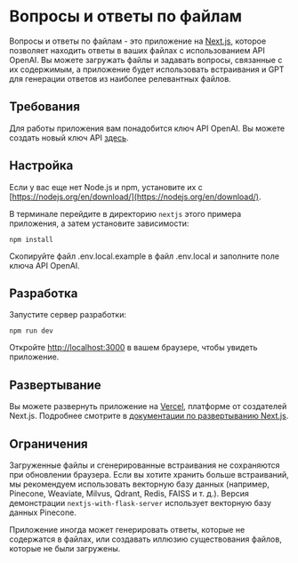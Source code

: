 # Вопросы и ответы по файлам

Вопросы и ответы по файлам - это приложение на [Next.js](https://nextjs.org/), которое позволяет находить ответы в ваших файлах с использованием API OpenAI. Вы можете загружать файлы и задавать вопросы, связанные с их содержимым, а приложение будет использовать встраивания и GPT для генерации ответов из наиболее релевантных файлов.

## Требования

Для работы приложения вам понадобится ключ API OpenAI. Вы можете создать новый ключ API [здесь](https://beta.openai.com/account/api-keys).

## Настройка

Если у вас еще нет Node.js и npm, установите их с [https://nodejs.org/en/download/](https://nodejs.org/en/download/).

В терминале перейдите в директорию `nextjs` этого примера приложения, а затем установите зависимости:

```
npm install
```

Скопируйте файл .env.local.example в файл .env.local и заполните поле ключа API OpenAI.

## Разработка

Запустите сервер разработки:

```
npm run dev
```

Откройте [http://localhost:3000](http://localhost:3000) в вашем браузере, чтобы увидеть приложение.

## Развертывание

Вы можете развернуть приложение на [Vercel](https://vercel.com/new?utm_medium=default-template&filter=next.js&utm_source=create-next-app&utm_campaign=create-next-app-readme), платформе от создателей Next.js. Подробнее смотрите в [документации по развертыванию Next.js](https://nextjs.org/docs/deployment).

## Ограничения

Загруженные файлы и сгенерированные встраивания не сохраняются при обновлении браузера. Если вы хотите хранить больше встраиваний, мы рекомендуем использовать векторную базу данных (например, Pinecone, Weaviate, Milvus, Qdrant, Redis, FAISS и т. д.). Версия демонстрации `nextjs-with-flask-server` использует векторную базу данных Pinecone.

Приложение иногда может генерировать ответы, которые не содержатся в файлах, или создавать иллюзию существования файлов, которые не были загружены.
